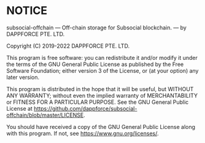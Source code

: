 # NOTICE 

subsocial-offchain — Off-chain storage for Subsocial blockchain. — by DAPPFORCE PTE. LTD.

Copyright (C) 2019-2022 DAPPFORCE PTE. LTD.

This program is free software: you can redistribute it and/or modify it under the terms of the GNU General Public License as published by the Free Software Foundation; either version 3 of the License, or (at your option) any later version.

This program is distributed in the hope that it will be useful, but WITHOUT ANY WARRANTY; without even the implied warranty of MERCHANTABILITY or FITNESS FOR A PARTICULAR PURPOSE. See the GNU General Public License at https://github.com/dappforce/subsocial-offchain/blob/master/LICENSE.

You should have received a copy of the GNU General Public License along with this program. If not, see <https://www.gnu.org/licenses/>.
